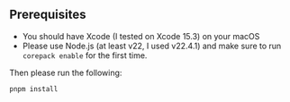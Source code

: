 ## Prerequisites

- You should have Xcode (I tested on Xcode 15.3) on your macOS
- Please use Node.js (at least v22, I used v22.4.1) and make sure to run `corepack enable` for the first time.

Then please run the following:

```
pnpm install
```
